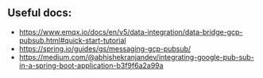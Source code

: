 ## Useful docs:
* https://www.emqx.io/docs/en/v5/data-integration/data-bridge-gcp-pubsub.html#quick-start-tutorial
* https://spring.io/guides/gs/messaging-gcp-pubsub/
* https://medium.com/@abhishekranjandev/integrating-google-pub-sub-in-a-spring-boot-application-b3f9f6a2a99a
